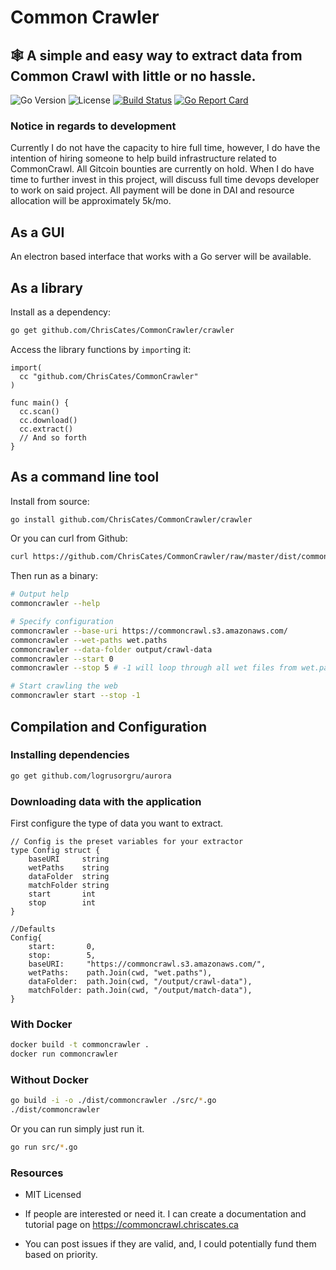 # Common Crawler

## 🕸 A simple and easy way to extract data from Common Crawl with little or no hassle.

![Go Version](https://img.shields.io/badge/Go-v1.12.4-blue.svg)
![License](https://img.shields.io/badge/license-MIT-blue.svg)
[![Build Status](https://travis-ci.org/ChrisCates/CommonCrawler.svg?branch=master)](https://travis-ci.org/ChrisCates/CommonCrawler)
[![Go Report Card](https://goreportcard.com/badge/github.com/ChrisCates/CommonCrawler)](https://goreportcard.com/report/github.com/ChrisCates/CommonCrawler)

### Notice in regards to development

Currently I do not have the capacity to hire full time, however, I do have the intention of hiring someone to help build infrastructure related to CommonCrawl. All Gitcoin bounties are currently on hold. When I do have time to further invest in this project, will discuss full time devops developer to work on said project. All payment will be done in DAI and resource allocation will be approximately 5k/mo.

## As a GUI

An electron based interface that works with a Go server will be available.

## As a library

Install as a dependency:

```bash
go get github.com/ChrisCates/CommonCrawler/crawler
```

Access the library functions by `import`ing it:

```golang
import(
  cc "github.com/ChrisCates/CommonCrawler"
)

func main() {
  cc.scan()
  cc.download()
  cc.extract()
  // And so forth
}
```

## As a command line tool

Install from source:

```bash
go install github.com/ChrisCates/CommonCrawler/crawler
```

Or you can curl from Github:

```bash
curl https://github.com/ChrisCates/CommonCrawler/raw/master/dist/commoncrawler -o commoncrawler
```

Then run as a binary:

```bash
# Output help
commoncrawler --help

# Specify configuration
commoncrawler --base-uri https://commoncrawl.s3.amazonaws.com/
commoncrawler --wet-paths wet.paths
commoncrawler --data-folder output/crawl-data
commoncrawler --start 0
commoncrawler --stop 5 # -1 will loop through all wet files from wet.paths

# Start crawling the web
commoncrawler start --stop -1
```

## Compilation and Configuration

### Installing dependencies

```bash
go get github.com/logrusorgru/aurora
```

### Downloading data with the application

First configure the type of data you want to extract.

```golang
// Config is the preset variables for your extractor
type Config struct {
    baseURI     string
    wetPaths    string
    dataFolder  string
    matchFolder string
    start       int
    stop        int
}

//Defaults
Config{
    start:       0,
    stop:        5,
    baseURI:     "https://commoncrawl.s3.amazonaws.com/",
    wetPaths:    path.Join(cwd, "wet.paths"),
    dataFolder:  path.Join(cwd, "/output/crawl-data"),
    matchFolder: path.Join(cwd, "/output/match-data"),
}
```

### With Docker

```bash
docker build -t commoncrawler .
docker run commoncrawler
```

### Without Docker

```bash
go build -i -o ./dist/commoncrawler ./src/*.go
./dist/commoncrawler
```

Or you can run simply just run it.

```bash
go run src/*.go
```

### Resources

- MIT Licensed

- If people are interested or need it. I can create a documentation and tutorial page on https://commoncrawl.chriscates.ca

- You can post issues if they are valid, and, I could potentially fund them based on priority.
